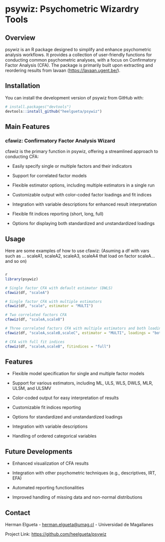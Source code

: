 # psywiz: Psychometric Wizardry Tools

## Overview

psywiz is an R package designed to simplify and enhance psychometric analysis workflows. It provides a collection of user-friendly functions for conducting common psychometric analyses, with a focus on Confirmatory Factor Analysis (CFA). The package is primarily built upon extracting and reordering results from lavaan (https://lavaan.ugent.be/).



## Installation

You can install the development version of psywiz from GitHub with:



```r
# install.packages("devtools") 
devtools::install_github("heelgueta/psywiz") 
```



## Main Features

### cfawiz: Confirmatory Factor Analysis Wizard



cfawiz is the primary function in psywiz, offering a streamlined approach to conducting CFA:



- Easily specify single or multiple factors and their indicators

- Support for correlated factor models

- Flexible estimator options, including multiple estimators in a single run

- Customizable output with color-coded factor loadings and fit indices

- Integration with variable descriptions for enhanced result interpretation

- Flexible fit indices reporting (short, long, full)

- Options for displaying both standardized and unstandardized loadings



## Usage



Here are some examples of how to use cfawiz:
(Asuming a df with vars such as ... scaleA1, scaleA2, scaleA3, scaleA4 that load on factor scaleA... and so on)

```r

r 
library(psywiz) 

# Single factor CFA with default estimator (DWLS) 
cfawiz(df, "scaleA") 

# Single factor CFA with multiple estimators 
cfawiz(df, "scale", estimator = "MULTI") 

# Two correlated factors CFA 
cfawiz(df, "scaleA,scaleB") 

# Three correlated factors CFA with multiple estimators and both loadings types 
cfawiz(df, "scaleA,scaleB,scaleC", estimator = "MULTI", loadings = "both") 

# CFA with full fit indices 
cfawiz(df, "scaleA,scaleB", fitindices = "full") 
```




## Features



- Flexible model specification for single and multiple factor models

- Support for various estimators, including ML, ULS, WLS, DWLS, MLR, ULSM, and ULSMV

- Color-coded output for easy interpretation of results

- Customizable fit indices reporting

- Options for standardized and unstandardized loadings

- Integration with variable descriptions

- Handling of ordered categorical variables



## Future Developments



- Enhanced visualization of CFA results

- Integration with other psychometric techniques (e.g., descriptives, IRT, EFA)

- Automated reporting functionalities

- Improved handling of missing data and non-normal distributions



## Contact



Herman Elgueta - herman.elgueta@umag.cl - Universidad de Magallanes



Project Link: https://github.com/heelgueta/psywiz

